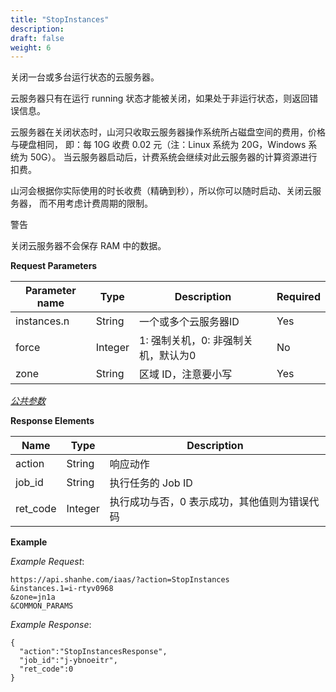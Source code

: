 ```yaml
---
title: "StopInstances"
description: 
draft: false
weight: 6
---
```


关闭一台或多台运行状态的云服务器。

云服务器只有在运行 running 状态才能被关闭，如果处于非运行状态，则返回错误信息。

云服务器在关闭状态时，山河只收取云服务器操作系统所占磁盘空间的费用，价格与硬盘相同， 即：每 10G 收费 0.02 元（注：Linux 系统为 20G，Windows 系统为 50G）。 当云服务器启动后，计费系统会继续对此云服务器的计算资源进行扣费。

山河会根据你实际使用的时长收费（精确到秒），所以你可以随时启动、关闭云服务器， 而不用考虑计费周期的限制。

警告

关闭云服务器不会保存 RAM 中的数据。

**Request Parameters**

| Parameter name | Type | Description | Required |
| --- | --- | --- | --- |
| instances.n | String | 一个或多个云服务器ID | Yes |
| force | Integer | 1: 强制关机，0: 非强制关机，默认为0 | No |
| zone | String | 区域 ID，注意要小写 | Yes |

[_公共参数_](../../../parameters/)

**Response Elements**

| Name | Type | Description |
| --- | --- | --- |
| action | String | 响应动作 |
| job_id | String | 执行任务的 Job ID |
| ret_code | Integer | 执行成功与否，0 表示成功，其他值则为错误代码 |

**Example**

_Example Request_:

```
https://api.shanhe.com/iaas/?action=StopInstances
&instances.1=i-rtyv0968
&zone=jn1a
&COMMON_PARAMS
```

_Example Response_:

```
{
  "action":"StopInstancesResponse",
  "job_id":"j-ybnoeitr",
  "ret_code":0
}
```
